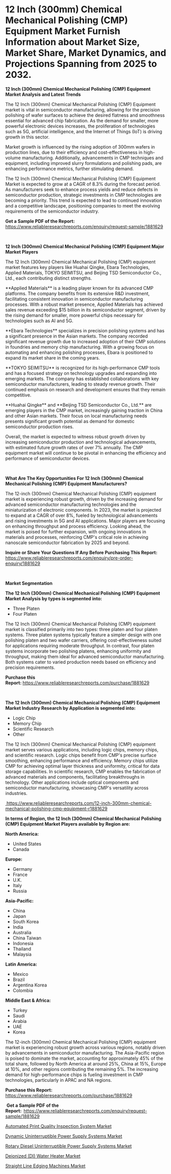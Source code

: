 <p><h1>12 Inch (300mm) Chemical Mechanical Polishing (CMP) Equipment Market Furnish Information about Market Size, Market Share, Market Dynamics, and Projections Spanning from 2025 to 2032.</h1></p><p><strong>12 Inch (300mm) Chemical Mechanical Polishing (CMP) Equipment Market Analysis and Latest Trends</strong></p>
<p><p>The 12 Inch (300mm) Chemical Mechanical Polishing (CMP) Equipment market is vital in semiconductor manufacturing, allowing for the precision polishing of wafer surfaces to achieve the desired flatness and smoothness essential for advanced chip fabrication. As the demand for smaller, more powerful electronic devices increases, the proliferation of technologies such as 5G, artificial intelligence, and the Internet of Things (IoT) is driving growth in this sector.</p><p>Market growth is influenced by the rising adoption of 300mm wafers in production lines, due to their efficiency and cost-effectiveness in high-volume manufacturing. Additionally, advancements in CMP techniques and equipment, including improved slurry formulations and polishing pads, are enhancing performance metrics, further stimulating demand. </p><p>The 12 Inch (300mm) Chemical Mechanical Polishing (CMP) Equipment Market is expected to grow at a CAGR of 8.3% during the forecast period. As manufacturers seek to enhance process yields and reduce defects in semiconductor production, strategic investments in CMP technologies are becoming a priority. This trend is expected to lead to continued innovation and a competitive landscape, positioning companies to meet the evolving requirements of the semiconductor industry.</p></p>
<p><strong>Get a Sample PDF of the Report:&nbsp;</strong> <a href="https://www.reliableresearchreports.com/enquiry/request-sample/1881629?utm_campaign=37&utm_medium=2&utm_source=Github&utm_content=ia&utm_term=01032025&utm_id=12-inch-300mm-chemical-mechanical-polishing-cmp-equipment">https://www.reliableresearchreports.com/enquiry/request-sample/1881629</a></p>
<p>&nbsp;</p>
<p><strong>12 Inch (300mm) Chemical Mechanical Polishing (CMP) Equipment Major Market Players</strong></p>
<p><p>The 12 Inch (300mm) Chemical Mechanical Polishing (CMP) equipment market features key players like Huahai Qingke, Ebara Technologies, Applied Materials, TOKYO SEIMITSU, and Beijing TSD Semiconductor Co., Ltd., each contributing distinct strengths.</p><p>**Applied Materials** is a leading player known for its advanced CMP platforms. The company benefits from its extensive R&D investment, facilitating consistent innovation in semiconductor manufacturing processes. With a robust market presence, Applied Materials has achieved sales revenue exceeding $15 billion in its semiconductor segment, driven by the rising demand for smaller, more powerful chips necessary for technologies such as AI and 5G.</p><p>**Ebara Technologies** specializes in precision polishing systems and has a significant presence in the Asian markets. The company recorded significant revenue growth due to increased adoption of their CMP solutions in foundries and memory chip manufacturing. With a growing focus on automating and enhancing polishing processes, Ebara is positioned to expand its market share in the coming years.</p><p>**TOKYO SEIMITSU** is recognized for its high-performance CMP tools and has a focused strategy on technology upgrades and expanding into emerging markets. The company has established collaborations with key semiconductor manufacturers, leading to steady revenue growth. Their continued emphasis on research and development ensures that they remain competitive.</p><p>**Huahai Qingke** and **Beijing TSD Semiconductor Co., Ltd.** are emerging players in the CMP market, increasingly gaining traction in China and other Asian markets. Their focus on local manufacturing needs presents significant growth potential as demand for domestic semiconductor production rises.</p><p>Overall, the market is expected to witness robust growth driven by increasing semiconductor production and technological advancements, with estimated future growth rates of over 7% annually. The CMP equipment market will continue to be pivotal in enhancing the efficiency and performance of semiconductor devices.</p></p>
<p>&nbsp;</p>
<p><strong>What Are The Key Opportunities For 12 Inch (300mm) Chemical Mechanical Polishing (CMP) Equipment Manufacturers?</strong></p>
<p><p>The 12-inch (300mm) Chemical Mechanical Polishing (CMP) equipment market is experiencing robust growth, driven by the increasing demand for advanced semiconductor manufacturing technologies and the miniaturization of electronic components. In 2023, the market is projected to expand at a CAGR of over 8%, fueled by technological advancements and rising investments in 5G and AI applications. Major players are focusing on enhancing throughput and process efficiency. Looking ahead, the market is poised for further expansion, with ongoing innovations in materials and processes, reinforcing CMP's critical role in achieving nanoscale semiconductor fabrication by 2025 and beyond.</p></p>
<p><strong>Inquire or Share Your Questions If Any Before Purchasing This Report:</strong> <a href="https://www.reliableresearchreports.com/enquiry/pre-order-enquiry/1881629?utm_campaign=37&utm_medium=2&utm_source=Github&utm_content=ia&utm_term=01032025&utm_id=12-inch-300mm-chemical-mechanical-polishing-cmp-equipment">https://www.reliableresearchreports.com/enquiry/pre-order-enquiry/1881629</a></p>
<p>&nbsp;</p>
<p><strong>Market Segmentation</strong></p>
<p><strong>The 12 Inch (300mm) Chemical Mechanical Polishing (CMP) Equipment Market Analysis by types is segmented into:</strong></p>
<p><ul><li>Three Platen</li><li>Four Platen</li></ul></p>
<p><p>The 12 Inch (300mm) Chemical Mechanical Polishing (CMP) equipment market is classified primarily into two types: three platen and four platen systems. Three platen systems typically feature a simpler design with one polishing platen and two wafer carriers, offering cost-effectiveness suited for applications requiring moderate throughput. In contrast, four platen systems incorporate two polishing platens, enhancing uniformity and throughput, making them ideal for advanced semiconductor manufacturing. Both systems cater to varied production needs based on efficiency and precision requirements.</p></p>
<p><strong>Purchase this Report:&nbsp;</strong><a href="https://www.reliableresearchreports.com/purchase/1881629?utm_campaign=37&utm_medium=2&utm_source=Github&utm_content=ia&utm_term=01032025&utm_id=12-inch-300mm-chemical-mechanical-polishing-cmp-equipment">https://www.reliableresearchreports.com/purchase/1881629</a></p>
<p>&nbsp;</p>
<p><strong>The 12 Inch (300mm) Chemical Mechanical Polishing (CMP) Equipment Market Industry Research by Application is segmented into:</strong></p>
<p><ul><li>Logic Chip</li><li>Memory Chip</li><li>Scientific Research</li><li>Other</li></ul></p>
<p><p>The 12 Inch (300mm) Chemical Mechanical Polishing (CMP) equipment market serves various applications, including logic chips, memory chips, and scientific research. Logic chips benefit from CMP's precise surface smoothing, enhancing performance and efficiency. Memory chips utilize CMP for achieving optimal layer thickness and uniformity, critical for data storage capabilities. In scientific research, CMP enables the fabrication of advanced materials and components, facilitating breakthroughs in technology. Other applications include optical components and semiconductor manufacturing, showcasing CMP's versatility across industries.</p></p>
<p><a href="https://www.reliableresearchreports.com/12-inch-300mm-chemical-mechanical-polishing-cmp-equipment-r1881629?utm_campaign=37&utm_medium=2&utm_source=Github&utm_content=ia&utm_term=01032025&utm_id=12-inch-300mm-chemical-mechanical-polishing-cmp-equipment">&nbsp;https://www.reliableresearchreports.com/12-inch-300mm-chemical-mechanical-polishing-cmp-equipment-r1881629</a></p>
<p><strong>In terms of Region, the 12 Inch (300mm) Chemical Mechanical Polishing (CMP) Equipment Market Players available by Region are:</strong></p>
<p>
    <p> <strong> North America: </strong>
        <ul>
            <li>United States</li>
            <li>Canada</li>
        </ul>
        </p> 
    <p> <strong> Europe: </strong>
        <ul>
            <li>Germany</li>
            <li>France</li>
            <li>U.K.</li>
            <li>Italy</li>
            <li>Russia</li>
        </ul>
        </p> 
    <p> <strong> Asia-Pacific: </strong>
        <ul>
            <li>China</li>
            <li>Japan</li>
            <li>South Korea</li>
            <li>India</li>
            <li>Australia</li>
            <li>China Taiwan</li>
            <li>Indonesia</li>
            <li>Thailand</li>
            <li>Malaysia</li>
        </ul>
        </p> 
    <p> <strong> Latin America: </strong>
        <ul>
            <li>Mexico</li>
            <li>Brazil</li>
            <li>Argentina Korea</li>
            <li>Colombia</li>
        </ul>
        </p> 
    <p> <strong> Middle East & Africa: </strong>
        <ul>
            <li>Turkey</li>
            <li>Saudi</li>
            <li>Arabia</li>
            <li>UAE</li>
            <li>Korea</li>
        </ul>
    </p>
    </p>
<p><p>The 12-inch (300mm) Chemical Mechanical Polishing (CMP) equipment market is experiencing robust growth across various regions, notably driven by advancements in semiconductor manufacturing. The Asia-Pacific region is poised to dominate the market, accounting for approximately 45% of the total share, followed by North America at around 25%, China at 15%, Europe at 10%, and other regions contributing the remaining 5%. The increasing demand for high-performance chips is fueling investment in CMP technologies, particularly in APAC and NA regions.</p></p>
<p><strong>Purchase this Report: </strong><a href="https://www.reliableresearchreports.com/purchase/1881629?utm_campaign=37&utm_medium=2&utm_source=Github&utm_content=ia&utm_term=01032025&utm_id=12-inch-300mm-chemical-mechanical-polishing-cmp-equipment">https://www.reliableresearchreports.com/purchase/1881629</a></p>
<p>&nbsp;<strong>Get a Sample PDF of the Report:&nbsp;&nbsp;</strong><a href="https://www.reliableresearchreports.com/enquiry/request-sample/1881629?utm_campaign=37&utm_medium=2&utm_source=Github&utm_content=ia&utm_term=01032025&utm_id=12-inch-300mm-chemical-mechanical-polishing-cmp-equipment">https://www.reliableresearchreports.com/enquiry/request-sample/1881629</a></p>
<p><strong></strong></p>
<p><p><a href="https://github.com/iroldilom/Market-Research-Report-List-1/blob/main/automated-print-quality-inspection-system-market.md?utm_campaign=37&utm_medium=2&utm_source=Github&utm_content=ia&utm_term=01032025&utm_id=12-inch-300mm-chemical-mechanical-polishing-cmp-equipment">Automated Print Quality Inspection System Market</a></p><p><a href="https://github.com/pidlisseas/Market-Research-Report-List-1/blob/main/dynamic-uninterruptible-power-supply-systems-market.md?utm_campaign=37&utm_medium=2&utm_source=Github&utm_content=ia&utm_term=01032025&utm_id=12-inch-300mm-chemical-mechanical-polishing-cmp-equipment">Dynamic Uninterruptible Power Supply Systems Market</a></p><p><a href="https://github.com/chkrselia/Market-Research-Report-List-1/blob/main/rotary-diesel-uninterruptible-power-supply-systems-market.md?utm_campaign=37&utm_medium=2&utm_source=Github&utm_content=ia&utm_term=01032025&utm_id=12-inch-300mm-chemical-mechanical-polishing-cmp-equipment">Rotary Diesel Uninterruptible Power Supply Systems Market</a></p><p><a href="https://github.com/phephezxnf/Market-Research-Report-List-1/blob/main/deionized-di-water-heater-market.md?utm_campaign=37&utm_medium=2&utm_source=Github&utm_content=ia&utm_term=01032025&utm_id=12-inch-300mm-chemical-mechanical-polishing-cmp-equipment">Deionized (DI) Water Heater Market</a></p><p><a href="https://github.com/watzondechao/Market-Research-Report-List-1/blob/main/straight-line-edging-machines-market.md?utm_campaign=37&utm_medium=2&utm_source=Github&utm_content=ia&utm_term=01032025&utm_id=12-inch-300mm-chemical-mechanical-polishing-cmp-equipment">Straight Line Edging Machines Market</a></p></p>